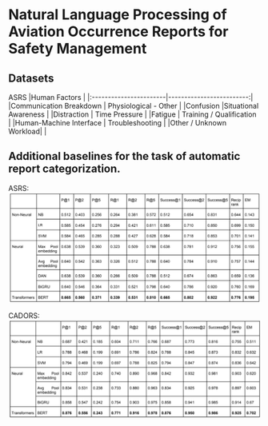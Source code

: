 # Natural Language Processing of Aviation Occurrence Reports for Safety Management

## Datasets
ASRS
|Human Factors                                      |
|:-----------------------|-------------------------:|
|Communication Breakdown | Physiological - Other    |
|Confusion               |Situational Awareness     | 
|Distraction             | Time Pressure            |
|Fatigue                 | Training / Qualification |
|Human-Machine Interface | Troubleshooting          |
|Other / Unknown Workload|                          |


## Additional baselines for the task of automatic report categorization.

ASRS:
![ASRS](img/classification_ASRS.png)

CADORS:
![Cadors](img/classification_CADORS.png)
